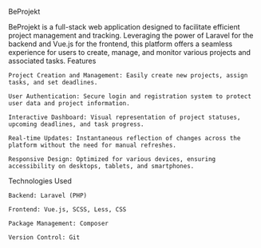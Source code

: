 BeProjekt

BeProjekt is a full-stack web application designed to facilitate efficient project management and tracking. Leveraging the power of Laravel for the backend and Vue.js for the frontend, this platform offers a seamless experience for users to create, manage, and monitor various projects and associated tasks.​
Features

    Project Creation and Management: Easily create new projects, assign tasks, and set deadlines.

    User Authentication: Secure login and registration system to protect user data and project information.

    Interactive Dashboard: Visual representation of project statuses, upcoming deadlines, and task progress.

    Real-time Updates: Instantaneous reflection of changes across the platform without the need for manual refreshes.

    Responsive Design: Optimized for various devices, ensuring accessibility on desktops, tablets, and smartphones.​

Technologies Used

    Backend: Laravel (PHP)

    Frontend: Vue.js, SCSS, Less, CSS

    Package Management: Composer

    Version Control: Git​
